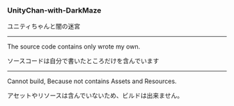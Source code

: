 
### UnityChan-with-DarkMaze

ユニティちゃんと闇の迷宮

---

The source code contains only wrote my own.

ソースコードは自分で書いたところだけを含んでいます

---

Cannot build, Because not contains Assets and Resources.

アセットやリソースは含んでいないため、ビルドは出来ません。
